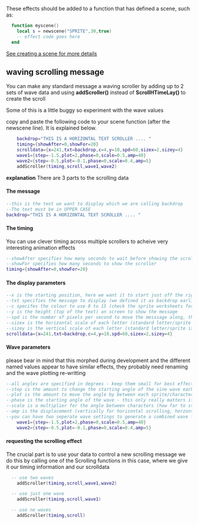 These effects should be added to a function that has defined a scene, such as:

```lua
  function myscene()
    local s = newscene("SPRITE",30,true) 
    -- effect code goes here
  end
```
[See creating a scene for more details](https://github.com/HurrayBanana/DemoSceneCK/blob/main/CreatingAScene.md)

## waving scrolling message

You can make any standard message a waving scroller by adding up to 2 sets of wave data and using **addScroller()** instead of **ScrollHTimeLay()** to create the scroll

Some of this is a little buggy so experiment with the wave values

copy and paste the following code to your scene function (after the newscene line). It is explained below.

```lua
	backdrop="THIS IS A HORIZONTAL TEXT SCROLLER .... "
	timing={showAfter=0,showFor=20}
	scrolldata={x=241,txt=backdrop,c=4,y=10,spd=60,sizex=2,sizey=4}
	wave1={step=-1.5,plot=2,phase=0,scale=0.5,amp=40}
	wave2={step=-0.5,plot=-0.1,phase=0,scale=0.4,amp=5}
	addScroller(timing,scroll,wave1,wave2)
```

**explanation** There are 3 parts to the scrolling data

#### The message
```lua
--this is the text we want to display which we are calling backdrop
--The text must be in UPPER CASE
backdrop="THIS IS A HORIZONTAL TEXT SCROLLER .... "
``` 

#### The timing
You can use clever timing across multiple scrollers to acheive very interesting animation effects
```lua
--showAfter specifies how many seconds to wait before showing the scroller
--showFor specifies how many seconds to show the scroller
timing={showAfter=0,showFor=20}
```
#### The display parameters
```lua
--x is the starting position, here we want it to start just off the right hand side of the screen
--txt specifies the message to display (we defined it as backdrop earlier)
--c specifes the colour to use 0 to 15 (check the sprite worksheets for the colours)
--y is the height (top of the text) on screen to show the message
--spd is the number of pixels per second to move the messsage along, this would take a letter 4 seconds to cross the screen
--sizex is the horizontal scale of each letter (standard letter/sprite is 8 pixels wide)
--sizey is the vertical scale of each letter (standard letter/sprite is 8 pixels tall)
scrolldata={x=241,txt=backdrop,c=4,y=10,spd=60,sizex=2,sizey=4}
```

#### Wave parameters
please bear in mind that this morphed during development and the different named values appear to have similar effects, they probably need renaming and the wave plotting re-writting
```lua
--all angles are specified in degrees - keep them small for best effects
--step is the amount to change the starting angle of the sine wave each time it is drawn, keep this relatively small to stop jarring effects
--plot is the amount to move the angle by between each sprite/character drawn - keep this number small
--phase is the starting angle of the wave - this only really matters if you want a fixed scrolling curve (by setting step to 0)
--scale is a multiplier for the angle between characters (how far to step)
--amp is the displacement (vertically for horizontal scrolling, horzontally for vertical scrolling)
--you can have two seperate wave settings to generate a combined wave form
	wave1={step=-1.5,plot=2,phase=0,scale=0.5,amp=40}
	wave2={step=-0.5,plot=-0.1,phase=0,scale=0.4,amp=5}
```

#### requesting the scrolling effect
The crucial part is to use your data to control a new scrolling message we do this by calling one of the Scrolling functions in this case, where we give it our timing information and our scrolldata


```lua
  -- use two waves
	addScroller(timing,scroll,wave1,wave2)
```

```lua
  -- use just one wave
	addScroller(timing,scroll,wave1)
```

```lua
  -- use no waves
	addScroller(timing,scroll)
```

